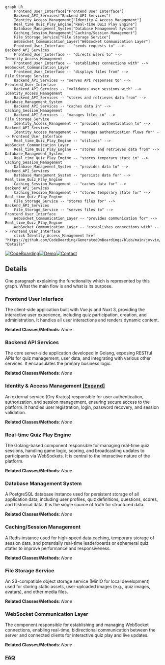 ```mermaid
graph LR
    Frontend_User_Interface["Frontend User Interface"]
    Backend_API_Services["Backend API Services"]
    Identity_Access_Management["Identity & Access Management"]
    Real_time_Quiz_Play_Engine["Real-time Quiz Play Engine"]
    Database_Management_System["Database Management System"]
    Caching_Session_Management["Caching/Session Management"]
    File_Storage_Service["File Storage Service"]
    WebSocket_Communication_Layer["WebSocket Communication Layer"]
    Frontend_User_Interface -- "sends requests to" --> Backend_API_Services
    Frontend_User_Interface -- "directs users to" --> Identity_Access_Management
    Frontend_User_Interface -- "establishes connections with" --> WebSocket_Communication_Layer
    Frontend_User_Interface -- "displays files from" --> File_Storage_Service
    Backend_API_Services -- "serves API responses to" --> Frontend_User_Interface
    Backend_API_Services -- "validates user sessions with" --> Identity_Access_Management
    Backend_API_Services -- "stores and retrieves data from" --> Database_Management_System
    Backend_API_Services -- "caches data in" --> Caching_Session_Management
    Backend_API_Services -- "manages files in" --> File_Storage_Service
    Identity_Access_Management -- "provides authentication to" --> Backend_API_Services
    Identity_Access_Management -- "manages authentication flows for" --> Frontend_User_Interface
    Real_time_Quiz_Play_Engine -- "utilizes" --> WebSocket_Communication_Layer
    Real_time_Quiz_Play_Engine -- "stores and retrieves data from" --> Database_Management_System
    Real_time_Quiz_Play_Engine -- "stores temporary state in" --> Caching_Session_Management
    Database_Management_System -- "provides data to" --> Backend_API_Services
    Database_Management_System -- "persists data for" --> Real_time_Quiz_Play_Engine
    Caching_Session_Management -- "caches data for" --> Backend_API_Services
    Caching_Session_Management -- "stores temporary state for" --> Real_time_Quiz_Play_Engine
    File_Storage_Service -- "stores files for" --> Backend_API_Services
    File_Storage_Service -- "serves files to" --> Frontend_User_Interface
    WebSocket_Communication_Layer -- "provides communication for" --> Real_time_Quiz_Play_Engine
    WebSocket_Communication_Layer -- "establishes connections with" --> Frontend_User_Interface
    click Identity_Access_Management href "https://github.com/CodeBoarding/GeneratedOnBoardings/blob/main/jovvix/Identity_Access_Management.md" "Details"
```

[![CodeBoarding](https://img.shields.io/badge/Generated%20by-CodeBoarding-9cf?style=flat-square)](https://github.com/CodeBoarding/CodeBoarding)[![Demo](https://img.shields.io/badge/Try%20our-Demo-blue?style=flat-square)](https://www.codeboarding.org/demo)[![Contact](https://img.shields.io/badge/Contact%20us%20-%20contact@codeboarding.org-lightgrey?style=flat-square)](mailto:contact@codeboarding.org)

## Details

One paragraph explaining the functionality which is represented by this graph. What the main flow is and what is its purpose.

### Frontend User Interface
The client-side application built with Vue.js and Nuxt 3, providing the interactive user experience, including quiz participation, creation, and administration. It handles all user interactions and renders dynamic content.


**Related Classes/Methods**: _None_

### Backend API Services
The core server-side application developed in Golang, exposing RESTful APIs for quiz management, user data, and integrating with various other services. It encapsulates the primary business logic.


**Related Classes/Methods**: _None_

### Identity & Access Management [[Expand]](./Identity_Access_Management.md)
An external service (Ory Kratos) responsible for user authentication, authorization, and session management, ensuring secure access to the platform. It handles user registration, login, password recovery, and session validation.


**Related Classes/Methods**: _None_

### Real-time Quiz Play Engine
The Golang-based component responsible for managing real-time quiz sessions, handling game logic, scoring, and broadcasting updates to participants via WebSockets. It is central to the interactive nature of the platform.


**Related Classes/Methods**: _None_

### Database Management System
A PostgreSQL database instance used for persistent storage of all application data, including user profiles, quiz definitions, questions, scores, and historical data. It is the single source of truth for structured data.


**Related Classes/Methods**: _None_

### Caching/Session Management
A Redis instance used for high-speed data caching, temporary storage of session data, and potentially real-time leaderboards or ephemeral quiz states to improve performance and responsiveness.


**Related Classes/Methods**: _None_

### File Storage Service
An S3-compatible object storage service (MinIO for local development) used for storing static assets, user-uploaded images (e.g., quiz images, avatars), and other media files.


**Related Classes/Methods**: _None_

### WebSocket Communication Layer
The component responsible for establishing and managing WebSocket connections, enabling real-time, bidirectional communication between the server and connected clients for interactive quiz play and live updates.


**Related Classes/Methods**: _None_



### [FAQ](https://github.com/CodeBoarding/GeneratedOnBoardings/tree/main?tab=readme-ov-file#faq)
